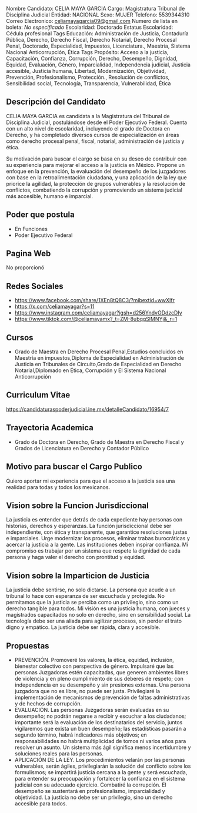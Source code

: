 Nombre Candidato: CELIA MAYA GARCIA
Cargo: Magistratura Tribunal de Disciplina Judicial
Entidad: NACIONAL
Sexo: MUJER
Telefono: 5539344310
Correo Electronico: celiamayagarcia09@gmail.com
Numero de lista en boleta: *No especificado*
Escolaridad: Doctorado
Estatus Escolaridad: Cédula profesional
Tags Educación: Administración de Justicia, Contaduría Pública, Derecho, Derecho Fiscal, Derecho Notarial, Derecho Procesal Penal, Doctorado, Especialidad, Impuestos, Licenciatura., Maestría, Sistema Nacional Anticorrupción, Ética
Tags Propósito: Acceso a la justicia, Capacitación, Confianza, Corrupción, Derecho, Desempeño, Dignidad, Equidad, Evaluación, Género, Imparcialidad, Independencia judicial, Justicia accesible, Justicia humana, Libertad, Modernización, Objetividad, Prevención, Profesionalismo, Protección., Resolución de conflictos, Sensibilidad social, Tecnología, Transparencia, Vulnerabilidad, Ética


## Descripción del Candidato 

CELIA MAYA GARCIA es candidata a la Magistratura del Tribunal de Disciplina Judicial, postulándose desde el Poder Ejecutivo Federal. Cuenta con un alto nivel de escolaridad, incluyendo el grado de Doctora en Derecho, y ha completado diversos cursos de especialización en áreas como derecho procesal penal, fiscal, notarial, administración de justicia y ética.

Su motivación para buscar el cargo se basa en su deseo de contribuir con su experiencia para mejorar el acceso a la justicia en México. Propone un enfoque en la prevención, la evaluación del desempeño de los juzgadores con base en la retroalimentación ciudadana, y una aplicación de la ley que priorice la agilidad, la protección de grupos vulnerables y la resolución de conflictos, combatiendo la corrupción y promoviendo un sistema judicial más accesible, humano e imparcial.


## Poder que postula

- En Funciones
- Poder Ejecutivo Federal


## Pagina Web

No proporcionó


## Redes Sociales

- https://www.facebook.com/share/1XEn8tQ8C3/?mibextid=wwXIfr
- https://x.com/celiamayagar?s=11
- https://www.instagram.com/celiamayagar?igsh=d256YndvODdzcDIy
- https://www.tiktok.com/@celiamayamx?_t=ZM-8ubqgSlMNYj&_r=1


## Cursos

- Grado de Maestra en Derecho Procesal Penal,Estudios concluidos en Maestría en impuestos,Diploma de Especialidad en Administración de Justicia en Tribunales de Circuito,Grado de Especialidad en Derecho Notarial,Diplomado en Ética, Corrupción y El Sistema Nacional Anticorrupción


## Curriculum Vitae

https://candidaturaspoderjudicial.ine.mx/detalleCandidato/16954/7


## Trayectoria Academica

- Grado de Doctora en Derecho, Grado de Maestra en Derecho Fiscal y Grados de Licenciatura en Derecho y Contador Público


## Motivo para buscar el Cargo Publico

Quiero aportar mi experiencia para que el acceso a la justicia sea una realidad para todas y todos los mexicanos.


## Vision sobre la Funcion Jurisdiccional

La justicia es entender que detrás de cada expediente hay personas con historias, derechos y esperanzas. La función jurisdiccional debe ser independiente, con ética y transparente, que garantice resoluciones justas e imparciales. Urge modernizar los procesos, eliminar trabas burocráticas y acercar la justicia a la gente. Las instituciones deben inspirar confianza. Mi compromiso es trabajar por un sistema que respete la dignidad de cada persona y haga valer el derecho con prontitud y equidad.


## Vision sobre la Imparticion de Justicia

La justicia debe sentirse, no solo dictarse. La persona que acude a un tribunal lo hace con esperanza de ser escuchada y protegida. No permitamos que la justicia se perciba como un privilegio, sino como un derecho tangible para todos. Mi visión es una justicia humana, con jueces y magistrados capacitados no solo en derecho, sino en sensibilidad social. La tecnología debe ser una aliada para agilizar procesos, sin perder el trato digno y empático. La justicia debe ser rápida, clara y accesible.


## Propuestas

- PREVENCIÓN. Promoveré los valores, la ética, equidad, inclusión, bienestar colectivo con perspectiva de género. Impulsaré que las personas Juzgadoras estén capacitadas, que generen ambientes libres de violencia y en pleno cumplimiento de sus deberes de respeto; con independencia en su desempeño y sin presiones externas. Una persona juzgadora que no es libre, no puede ser justa. Privilegiaré la implementación de mecanismos de prevención de faltas administrativas y de hechos de corrupción.
- EVALUACIÓN. Las personas Juzgadoras serán evaluadas en su desempeño; no podrán negarse a recibir y escuchar a los ciudadanos; importante será la evaluación de los destinatarios del servicio, juntos vigilaremos que exista un buen desempeño; las estadísticas pasarán a segundo término, habrá indicadores más objetivos; en responsabilidades no habrá multiplicidad de tomos ni varios años para resolver un asunto. Un sistema más ágil significa menos incertidumbre y soluciones reales para las personas.
- APLICACIÓN DE LA LEY. Los procedimientos velarán por las personas vulnerables, serán ágiles, privilegiarán la solución del conflicto sobre los formulismos; se impartirá justicia cercana a la gente y será escuchada, para entender su preocupación y fortalecer la confianza en el sistema judicial con su adecuado ejercicio. Combatiré la corrupción. El desempeño se sustentará en profesionalismo, imparcialidad y objetividad. La justicia no debe ser un privilegio, sino un derecho accesible para todos.

